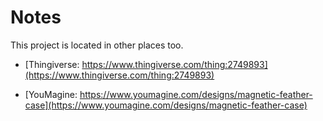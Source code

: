 # Notes

This project is located in other places too.

* [Thingiverse: https://www.thingiverse.com/thing:2749893](https://www.thingiverse.com/thing:2749893)

* [YouMagine: https://www.youmagine.com/designs/magnetic-feather-case](https://www.youmagine.com/designs/magnetic-feather-case)
